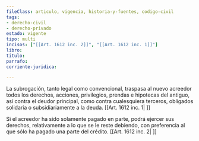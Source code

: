 ```yaml
---
fileClass: articulo, vigencia, historia-y-fuentes, codigo-civil
tags:
- derecho-civil
- derecho-privado
estado: vigente
tipo: multi
incisos: ["[[Art. 1612 inc. 2]]", "[[Art. 1612 inc. 1]]"]
libro:
titulo:
parrafo:
corriente-juridica:

---
```

La subrogación, tanto legal como convencional, traspasa al nuevo acreedor todos los derechos, acciones, privilegios, prendas e hipotecas del antiguo, así contra el deudor principal, como contra cualesquiera terceros, obligados solidaria o subsidiariamente a la deuda. [[Art. 1612 inc. 1| ]]

Si el acreedor ha sido solamente pagado en parte, podrá ejercer sus derechos, relativamente a lo que se le reste debiendo, con preferencia al que sólo ha pagado una parte del crédito. [[Art. 1612 inc. 2| ]]